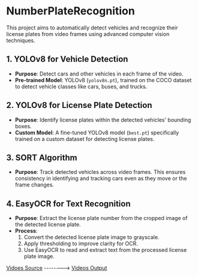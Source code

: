 # NumberPlateRecognition


This project aims to automatically detect vehicles and recognize their license plates from video frames using advanced computer vision techniques.

## 1. YOLOv8 for Vehicle Detection
- **Purpose**: Detect cars and other vehicles in each frame of the video.
- **Pre-trained Model**: YOLOv8 (`yolov8n.pt`), trained on the COCO dataset to detect vehicle classes like cars, buses, and trucks.

## 2. YOLOv8 for License Plate Detection
- **Purpose**: Identify license plates within the detected vehicles' bounding boxes.
- **Custom Model**: A fine-tuned YOLOv8 model (`best.pt`) specifically trained on a custom dataset for detecting license plates.

## 3. SORT Algorithm
- **Purpose**: Track detected vehicles across video frames. This ensures consistency in identifying and tracking cars even as they move or the frame changes.

## 4. EasyOCR for Text Recognition
- **Purpose**: Extract the license plate number from the cropped image of the detected license plate.
- **Process**:
  1. Convert the detected license plate image to grayscale.
  2. Apply thresholding to improve clarity for OCR.
  3. Use EasyOCR to read and extract text from the processed license plate image.
 

<a href="https://drive.google.com/file/d/10KBP8q2HxNHWr6OQYy_rj59q4jeq4Ojj/view?usp=sharing">Vidoes Source</a>
--------> <a href="https://drive.google.com/file/d/1JWKzybhnL0p5_jXtvOrumdejhT_jGyA8/view?usp=drive_link">Videos Output</a>

